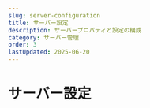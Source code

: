 ```yaml
---
slug: server-configuration
title: サーバー設定
description: サーバープロパティと設定の構成
category: サーバー管理
order: 3
lastUpdated: 2025-06-20
---
```


# サーバー設定

